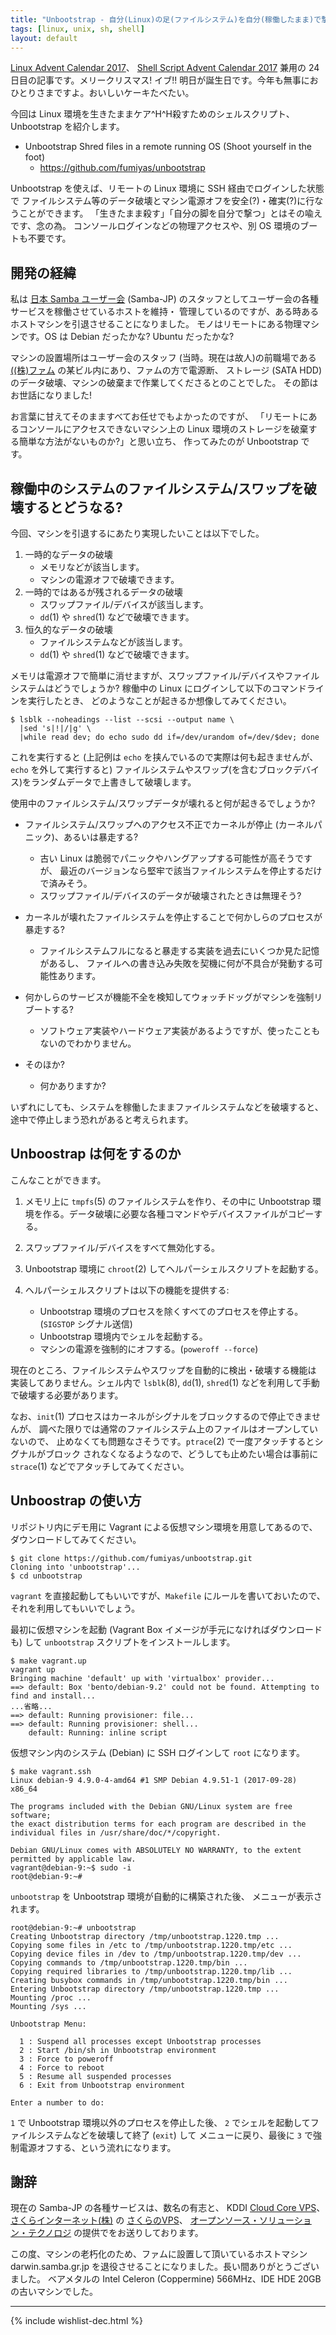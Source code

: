 ```yaml
---
title: "Unbootstrap - 自分(Linux)の足(ファイルシステム)を自分(稼働したまま)で撃つ(破壊する)ためのシェルスクリプト - Linux / Shell Script Advent Calendar 2017"
tags: [linux, unix, sh, shell]
layout: default
---
```


[Linux Advent Calendar 2017](https://qiita.com/advent-calendar/2017/linux)、
[Shell Script Advent Calendar 2017](https://qiita.com/advent-calendar/2017/shellscript)
兼用の 24日目の記事です。メリークリスマス! イブ!!
明日が誕生日です。今年も無事におひとりさまですよ。おいしいケーキたべたい。

今回は Linux 環境を生きたままケア^H^H殺すためのシェルスクリプト、Unbootstrap
を紹介します。

 * Unbootstrap Shred files in a remote running OS (Shoot yourself in the foot) 
     * <https://github.com/fumiyas/unbootstrap>

Unbootstrap を使えば、リモートの Linux 環境に SSH 経由でログインした状態で
ファイルシステム等のデータ破壊とマシン電源オフを安全(?)・確実(?)に行なうことができます。
「生きたまま殺す」「自分の脚を自分で撃つ」とはその喩えです、念の為。
コンソールログインなどの物理アクセスや、別 OS 環境のブートも不要です。

開発の経緯
----------------------------------------------------------------------

私は [日本 Samba ユーザー会](http://www.samba.gr.jp/) (Samba-JP)
のスタッフとしてユーザー会の各種サービスを稼働させているホストを維持・
管理しているのですが、ある時あるホストマシンを引退させることになりました。
モノはリモートにある物理マシンです。OS は Debian だったかな? Ubuntu だったかな?

マシンの設置場所はユーザー会のスタッフ (当時。現在は故人)の前職場である
[((株)ファム](http://www.famm.co.jp/) の某ビル内にあり、ファムの方で電源断、
ストレージ (SATA HDD) のデータ破壊、マシンの破棄まで作業してくださるとのことでした。
その節はお世話になりました!

お言葉に甘えてそのまますべてお任せでもよかったのですが、
「リモートにあるコンソールにアクセスできないマシン上の Linux
環境のストレージを破棄する簡単な方法がないものか?」と思い立ち、
作ってみたのが Unbootstrap です。

稼働中のシステムのファイルシステム/スワップを破壊するとどうなる?
----------------------------------------------------------------------

今回、マシンを引退するにあたり実現したいことは以下でした。

  1. 一時的なデータの破壊
      * メモリなどが該当します。
      * マシンの電源オフで破壊できます。
  2. 一時的ではあるが残されるデータの破壊
      * スワップファイル/デバイスが該当します。
      * `dd`(1) や `shred`(1) などで破壊できます。
  3. 恒久的なデータの破壊
      * ファイルシステムなどが該当します。
      * `dd`(1) や `shred`(1) などで破壊できます。

メモリは電源オフで簡単に消せますが、スワップファイル/デバイスやファイルシステムはどうでしょうか? 
稼働中の Linux にログインして以下のコマンドラインを実行したとき、
どのようなことが起きるか想像してみてください。

```console
$ lsblk --noheadings --list --scsi --output name \
  |sed 's|!|/|g' \
  |while read dev; do echo sudo dd if=/dev/urandom of=/dev/$dev; done
```

これを実行すると
(上記例は `echo` を挟んでいるので実際は何も起きませんが、`echo` を外して実行すると)
ファイルシステムやスワップ(を含むブロックデバイス)をランダムデータで上書きして破壊します。

使用中のファイルシステム/スワップデータが壊れると何が起きるでしょうか?

  * ファイルシステム/スワップへのアクセス不正でカーネルが停止 (カーネルパニック)、あるいは暴走する?
      * 古い Linux は脆弱でパニックやハングアップする可能性が高そうですが、
        最近のバージョンなら堅牢で該当ファイルシステムを停止するだけで済みそう。
      * スワップファイル/デバイスのデータが破壊されたときは無理そう?

  * カーネルが壊れたファイルシステムを停止することで何かしらのプロセスが暴走する?
      * ファイルシステムフルになると暴走する実装を過去にいくつか見た記憶があるし、
        ファイルへの書き込み失敗を契機に何が不具合が発動する可能性あります。

  * 何かしらのサービスが機能不全を検知してウォッチドッグがマシンを強制リブートする?
      * ソフトウェア実装やハードウェア実装があるようですが、使ったこともないのでわかりません。

  * そのほか?
      * 何かありますか? 

いずれにしても、システムを稼働したままファイルシステムなどを破壊すると、
途中で停止しまう恐れがあると考えられます。

Unboostrap は何をするのか
----------------------------------------------------------------------

こんなことができます。

  1. メモリ上に `tmpfs`(5) のファイルシステムを作り、その中に Unbootstrap
     環境を作る。データ破壊に必要な各種コマンドやデバイスファイルがコピーする。

  2. スワップファイル/デバイスをすべて無効化する。

  3. Unbootstrap 環境に `chroot`(2) してヘルパーシェルスクリプトを起動する。

  4. ヘルパーシェルスクリプトは以下の機能を提供する:
      * Unbootstrap 環境のプロセスを除くすべてのプロセスを停止する。 (`SIGSTOP` シグナル送信)
      * Unbootstrap 環境内でシェルを起動する。
      * マシンの電源を強制的にオフする。(`poweroff --force`)

現在のところ、ファイルシステムやスワップを自動的に検出・破壊する機能は
実装してありません。シェル内で `lsblk`(8), `dd`(1), `shred`(1)
などを利用して手動で破壊する必要があります。

なお、`init`(1) プロセスはカーネルがシグナルをブロックするので停止できませんが、
調べた限りでは通常のファイルシステム上のファイルはオープンしていないので、
止めなくても問題なさそうです。`ptrace`(2) で一度アタッチするとシグナルがブロック
されなくなるようなので、どうしても止めたい場合は事前に `strace`(1)
などでアタッチしてみてください。

Unboostrap の使い方
----------------------------------------------------------------------

リポジトリ内にデモ用に Vagrant による仮想マシン環境を用意してあるので、
ダウンロードしてみてください。

```console
$ git clone https://github.com/fumiyas/unbootstrap.git
Cloning into 'unbootstrap'...
$ cd unbootstrap
```

`vagrant` を直接起動してもいいですが、`Makefile` にルールを書いておいたので、
それを利用してもいいでしょう。

最初に仮想マシンを起動 (Vagrant Box イメージが手元になければダウンロードも)
して `unbootstrap` スクリプトをインストールします。

```console
$ make vagrant.up
vagrant up
Bringing machine 'default' up with 'virtualbox' provider...
==> default: Box 'bento/debian-9.2' could not be found. Attempting to find and install...
...省略...
==> default: Running provisioner: file...
==> default: Running provisioner: shell...
    default: Running: inline script
```

仮想マシン内のシステム (Debian) に SSH ログインして `root` になります。

```console
$ make vagrant.ssh
Linux debian-9 4.9.0-4-amd64 #1 SMP Debian 4.9.51-1 (2017-09-28) x86_64

The programs included with the Debian GNU/Linux system are free software;
the exact distribution terms for each program are described in the
individual files in /usr/share/doc/*/copyright.

Debian GNU/Linux comes with ABSOLUTELY NO WARRANTY, to the extent
permitted by applicable law.
vagrant@debian-9:~$ sudo -i
root@debian-9:~# 
```

`unbootstrap` を Unbootstrap 環境が自動的に構築された後、
メニューが表示されます。

```console
root@debian-9:~# unbootstrap
Creating Unbootstrap directory /tmp/unbootstrap.1220.tmp ...
Copying some files in /etc to /tmp/unbootstrap.1220.tmp/etc ...
Copying device files in /dev to /tmp/unbootstrap.1220.tmp/dev ...
Copying commands to /tmp/unbootstrap.1220.tmp/bin ...
Copying required libraries to /tmp/unbootstrap.1220.tmp/lib ...
Creating busybox commands in /tmp/unbootstrap.1220.tmp/bin ...
Entering Unbootstrap directory /tmp/unbootstrap.1220.tmp ...
Mounting /proc ...
Mounting /sys ...

Unbootstrap Menu:

  1 : Suspend all processes except Unbootstrap processes
  2 : Start /bin/sh in Unbootstrap environment
  3 : Force to poweroff
  4 : Force to reboot
  5 : Resume all suspended processes
  6 : Exit from Unbootstrap environment

Enter a number to do:
```

`1` で Unbootstrap 環境以外のプロセスを停止した後、
`2` でシェルを起動してファイルシステムなどを破壊して終了 (`exit`) して
メニューに戻り、最後に `3` で強制電源オフする、という流れになります。

謝辞
----------------------------------------------------------------------

現在の Samba-JP の各種サービスは、数名の有志と、
KDDI [Cloud Core VPS](http://www.cloudcore.jp/)、
[さくらインターネット(株)](https://www.sakura.ad.jp/) の
[さくらのVPS](http://vps.sakura.ad.jp/)、
[オープンソース・ソリューション・テクノロジ](https://www.osstech.co.jp)
の提供でをお送りしております。

この度、マシンの老朽化のため、ファムに設置して頂いているホストマシン
darwin.samba.gr.jp を退役させることになりました。長い間ありがとうございました。
ベアメタルの Intel Celeron (Coppermine) 566MHz、IDE HDE 20GB
の古いマシンでした。

* * *

{% include wishlist-dec.html %}
